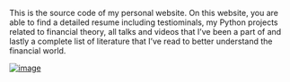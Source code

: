 This is the source code of my personal website. On this website, you are able to find a detailed resume including testiominals, my Python projects related to financial theory, all talks and videos that I’ve been a part of and lastly a complete list of literature that I’ve read to better understand the financial world.

[![image](https://github.com/JerBouma/jerbouma.github.io/assets/46355364/4e6ef4f6-03ee-434b-a2bd-3165d86336c9)](jerbouma.github.io)
